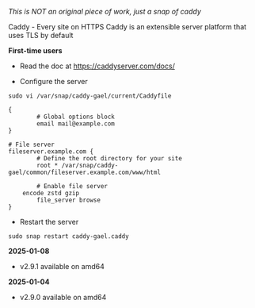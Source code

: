 _This is NOT an original piece of work, just a snap of caddy_

Caddy - Every site on HTTPS
Caddy is an extensible server platform that uses TLS by default

**First-time users**

* Read the doc at https://caddyserver.com/docs/

* Configure the server

`sudo vi /var/snap/caddy-gael/current/Caddyfile`

```
{
        # Global options block
        email mail@example.com
}

# File server
fileserver.example.com {
        # Define the root directory for your site
        root * /var/snap/caddy-gael/common/fileserver.example.com/www/html

        # Enable file server
	encode zstd gzip
        file_server browse
}
```

* Restart the server

`sudo snap restart caddy-gael.caddy`

**2025-01-08**
* v2.9.1 available on amd64

**2025-01-04**
* v2.9.0 available on amd64

